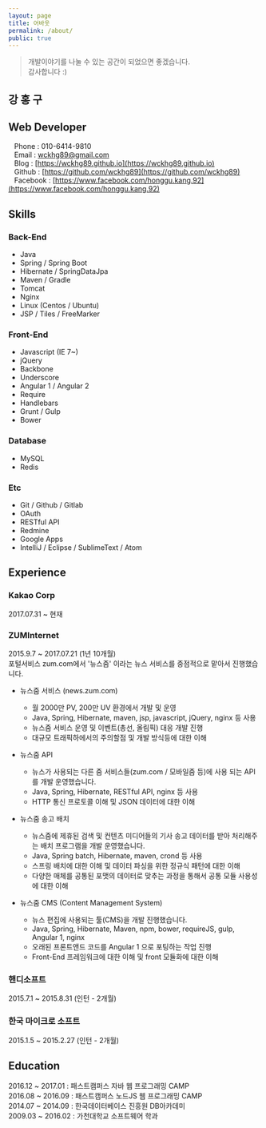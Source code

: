 ```yaml
---
layout: page
title: 어바웃
permalink: /about/
public: true
---
```


> 개발이야기를 나눌 수 있는 공간이 되었으면 좋겠습니다. <br/> 감사합니다 :)


강 홍 구
----------------

Web Developer
----------------

&nbsp;&nbsp; Phone : 010-6414-9810 <br/>
&nbsp;&nbsp; Email : wckhg89@gmail.com <br/>
&nbsp;&nbsp; Blog : [https://wckhg89.github.io](https://wckhg89.github.io) <br/>
&nbsp;&nbsp; Github : [https://github.com/wckhg89](https://github.com/wckhg89) <br/>
&nbsp;&nbsp; Facebook : [https://www.facebook.com/honggu.kang.92](https://www.facebook.com/honggu.kang.92)

Skills
-------

### Back-End
* Java
* Spring / Spring Boot
* Hibernate / SpringDataJpa
* Maven / Gradle
* Tomcat
* Nginx
* Linux (Centos / Ubuntu)
* JSP / Tiles / FreeMarker

### Front-End
* Javascript (IE 7~)
* jQuery
* Backbone
* Underscore
* Angular 1 / Angular 2
* Require
* Handlebars
* Grunt / Gulp
* Bower

### Database
* MySQL
* Redis


### Etc
* Git / Github / Gitlab
* OAuth
* RESTful API
* Redmine
* Google Apps
* IntelliJ / Eclipse / SublimeText / Atom

Experience
-----------

### Kakao Corp
2017.07.31 ~ 현재 <br/>

### ZUMInternet
2015.9.7 ~ 2017.07.21 (1년 10개월) <br/>
포털서비스 zum.com에서 '뉴스줌' 이라는 뉴스 서비스를 중점적으로 맡아서 진행했습니다.


* 뉴스줌 서비스 (news.zum.com)
  - 월 2000만 PV, 200만 UV 환경에서 개발 및 운영
  - Java, Spring, Hibernate, maven, jsp, javascript, jQuery, nginx 등 사용
  - 뉴스줌 서비스 운영 및 이벤트(총선, 올림픽) 대응 개발 진행
  - 대규모 트래픽하에서의 주의할점 및 개발 방식등에 대한 이해


* 뉴스줌 API
  - 뉴스가 사용되는 다른 줌 서비스들(zum.com / 모바일줌 등)에 사용 되는 API를 개발 운영했습니다.
  - Java, Spring, Hibernate, RESTful API, nginx 등 사용
  - HTTP 통신 프로토콜 이해 및 JSON 데이터에 대한 이해


* 뉴스줌 송고 배치
  - 뉴스줌에 제휴된 검색 및 컨텐츠 미디어들의 기사 송고 데이터를 받아 처리해주는 배치 프로그램을 개발 운영했습니다.
  - Java, Spring batch, Hibernate, maven, crond 등 사용
  - 스프링 배치에 대한 이해 및 데이터 파싱을 위한 정규식 패턴에 대한 이해
  - 다양한 매체를 공통된 포맷의 데이터로 맞추는 과정을 통해서 공통 모듈 사용성에 대한 이해


* 뉴스줌 CMS (Content Management System)
  - 뉴스 편집에 사용되는 툴(CMS)을 개발 진행했습니다.
  - Java, Spring, Hibernate, Maven, npm, bower, requireJS, gulp, Angular 1, nginx
  - 오래된 프론트앤드 코드를 Angular 1 으로 포팅하는 작업 진행
  - Front-End 프레임워크에 대한 이해 및 front 모듈화에 대한 이해

### 핸디소프트
2015.7.1 ~ 2015.8.31 (인턴 - 2개월)

### 한국 마이크로 소프트
2015.1.5 ~ 2015.2.27 (인턴 - 2개월)



Education
---------
2016.12 ~ 2017.01 : 패스트캠퍼스 자바 웹 프로그래밍 CAMP <br/>
2016.08 ~ 2016.09 : 패스트캠퍼스 노드JS 웹 프로그래밍 CAMP <br/>
2014.07 ~ 2014.09 : 한국데이터베이스 진흥원 DB아카데미 <br/>
2009.03 ~ 2016.02 : 가천대학교 소프트웨어 학과 <br/>
